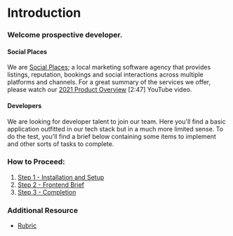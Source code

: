 # Introduction
### Welcome prospective developer.
#### Social Places
We are [Social Places](https://socialplaces.io); a local marketing software agency that provides
listings, reputation, bookings and social interactions across multiple platforms and channels.
For a great summary of the services we offer, please watch our
[2021 Product Overview](https://www.youtube.com/watch?v=CLQeB5pFpNw) [2:47] YouTube video.

#### Developers
We are looking for developer talent to join our team. Here you'll find a
basic application outfitted in our tech stack but in a much more limited sense.
To do the test, you'll find a brief below containing some items to implement
and other sorts of tasks to complete.


### How to Proceed:
1. [Step 1 - Installation and Setup](./.readme/Step%201%20-%20Installation%20and%20setup.md)
2. [Step 2 - Frontend Brief](./.readme/Step%202%20-%20Frontend%20Brief.md)
3. [Step 3 - Completion](./.readme/Step%203%20-%20Completion.md)

### Additional Resource
- [Rubric](./.readme/Additional%20Information%20-%20Rubric.md)